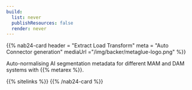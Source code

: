 ```yaml
---
build:
  list: never
  publishResources: false
  render: never
---
```

{{% nab24-card
  header = "Extract Load Transform"
  meta = "Auto Connector generation"
  mediaUrl ="/img/backer/metaglue-logo.png"
%}}

Auto-normalising AI segmentation metadata for different MAM and DAM systems
with {{% metarex %}}.

{{% sitelinks %}}
{{% /nab24-card %}}

